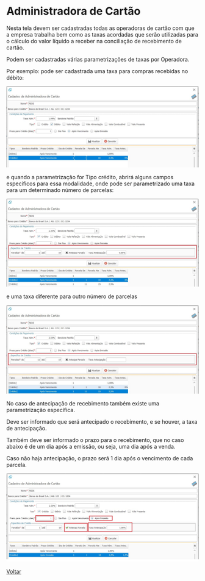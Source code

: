 # Administradora de Cartão

Nesta tela devem ser cadastradas todas as operadoras de cartão com que a empresa trabalha bem como as taxas acordadas que serão utilizadas para o cálculo do valor líquido a receber na conciliação de recebimento de cartão.

Podem ser cadastradas várias parametrizações de taxas por Operadora.

Por exemplo: pode ser cadastrada uma taxa para compras recebidas no débito:

![](images/financeiro_administradora_cartao_debito.JPG)

e quando a parametrização for Tipo crédito, abrirá alguns campos específicos para essa modalidade, onde pode ser parametrizado uma taxa para um determinado número de parcelas:

![](images/financeiro_administradora_cartao_credito.jpg)

e uma taxa diferente para outro número de parcelas

![](images/financeiro_administradora_cartao_credito2.jpg)



No caso de antecipação de recebimento também existe uma parametrização específica. 

Deve ser informado que será antecipado o recebimento, e se houver, a taxa de antecipação. 

Também deve ser informado o prazo para o recebimento, que no caso abaixo é de um dia após a emissão, ou seja, uma dia após a venda.

Caso não haja antecipação, o prazo será 1 dia após o vencimento de cada parcela.

![](images/financeiro_administradora_cartao_credito_antecipa.jpg)





[Voltar](financeiro.md)

